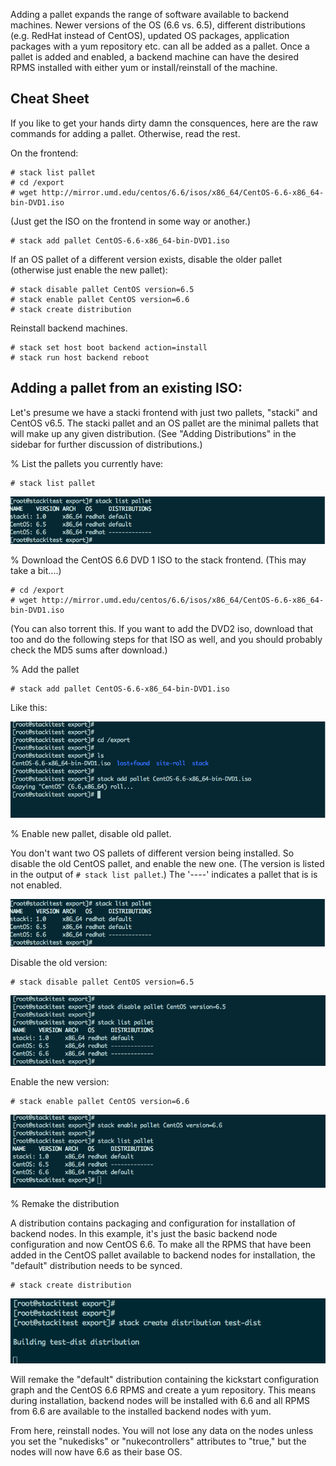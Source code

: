 Adding a pallet expands the range of software available to backend machines. Newer versions of the OS (6.6 vs. 6.5), different distributions (e.g. RedHat instead of CentOS), updated OS packages, application packages with a yum repository etc. can all be added as a pallet. Once a pallet is added and enabled, a backend machine can have the desired RPMS installed with either yum or install/reinstall of the machine. 

## Cheat Sheet
If you like to get your hands dirty damn the consquences, here are the raw commands for adding a pallet. Otherwise, read the rest.

On the frontend:

```
# stack list pallet
# cd /export
# wget http://mirror.umd.edu/centos/6.6/isos/x86_64/CentOS-6.6-x86_64-bin-DVD1.iso
```

(Just get the ISO on the frontend in some way or another.)
  
```
# stack add pallet CentOS-6.6-x86_64-bin-DVD1.iso
```

If an OS pallet of a different version exists, disable the older pallet (otherwise just enable the new pallet):

```
# stack disable pallet CentOS version=6.5
# stack enable pallet CentOS version=6.6
# stack create distribution
```

Reinstall backend machines.

```
# stack set host boot backend action=install
# stack run host backend reboot
```

## Adding a pallet from an existing ISO:

Let's presume we have a stacki frontend with just two pallets, "stacki" and CentOS v6.5. The stacki pallet and an OS pallet are the minimal pallets that will make up any given distribution. (See "Adding Distributions" in the sidebar for further discussion of distributions.)

% List the pallets you currently have:

```
# stack list pallet
```

![stack list pallet](images/stack-list-pallet-1.png)

% Download the CentOS 6.6 DVD 1 ISO to the stack frontend. (This may take a bit....)

```
# cd /export
# wget http://mirror.umd.edu/centos/6.6/isos/x86_64/CentOS-6.6-x86_64-bin-DVD1.iso
```

(You can also torrent this. If you want to add the DVD2 iso, download that too and do the following steps for that ISO as well, and you should probably check the MD5 sums after download.)

% Add the pallet

```
# stack add pallet CentOS-6.6-x86_64-bin-DVD1.iso
```

Like this:

![stack add pallet](images/stack-add-pallet-1.png)

% Enable new pallet, disable old pallet.

You don't want two OS pallets of different version being installed. So disable the old CentOS pallet, and enable the new one. (The version is listed in the output of `# stack list pallet`.) The '----' indicates a pallet that is is not enabled.

![stack list pallet](images/stack-list-pallet-1.png)

Disable the old version:

```
# stack disable pallet CentOS version=6.5
```

![stack disable pallet](images/stack-disable-pallet-1.png)

Enable the new version:

```
# stack enable pallet CentOS version=6.6
```

![stack enable pallet](images/stack-enable-pallet-1.png)

% Remake the distribution

A distribution contains packaging and configuration for installation of backend nodes. In this example, it's just the basic backend node configuration and now CentOS 6.6. To make all the RPMS that have been added in the CentOS pallet available to backend nodes for installation, the "default" distribution needs to be synced. 

```
# stack create distribution
```

![stack create distribution](images/stack-create-distribution-1.png)

Will remake the "default" distribution containing the kickstart configuration graph and the CentOS 6.6 RPMS and create a yum repository. This means during installation, backend nodes will be installed with 6.6 and all RPMS from 6.6 are available to the installed backend nodes with yum.

From here, reinstall nodes. You will not lose any data on the nodes unless you set the "nukedisks" or "nukecontrollers" attributes to "true," but the nodes will now have 6.6 as their base OS.

